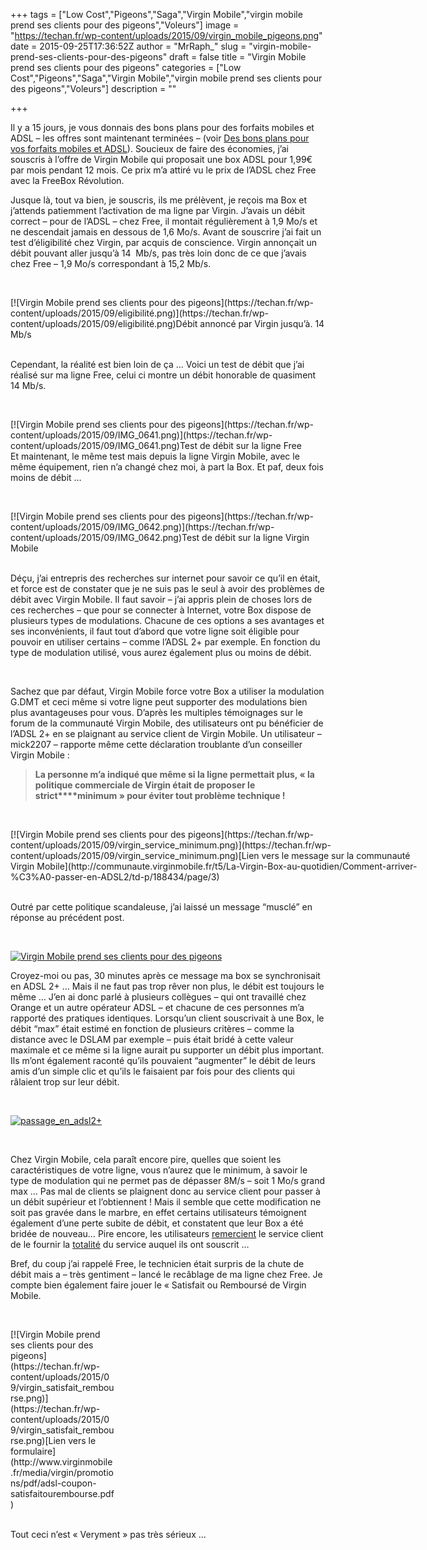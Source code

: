 +++
tags = ["Low Cost","Pigeons","Saga","Virgin Mobile","virgin mobile prend ses clients pour des pigeons","Voleurs"]
image = "https://techan.fr/wp-content/uploads/2015/09/virgin_mobile_pigeons.png"
date = 2015-09-25T17:36:52Z
author = "MrRaph_"
slug = "virgin-mobile-prend-ses-clients-pour-des-pigeons"
draft = false
title = "Virgin Mobile prend ses clients pour des pigeons"
categories = ["Low Cost","Pigeons","Saga","Virgin Mobile","virgin mobile prend ses clients pour des pigeons","Voleurs"]
description = ""

+++


Il y a 15 jours, je vous donnais des bons plans pour des forfaits mobiles et ADSL – les offres sont maintenant terminées – (voir [Des bons plans pour vos forfaits mobiles et ADSL](https://techan.fr/des-bons-plans-pour-vos-forfaits-mobile-et-adsl/)). Soucieux de faire des économies, j’ai souscris à l’offre de Virgin Mobile qui proposait une box ADSL pour 1,99€ par mois pendant 12 mois. Ce prix m’a attiré vu le prix de l’ADSL chez Free avec la FreeBox Révolution.

Jusque là, tout va bien, je souscris, ils me prélèvent, je reçois ma Box et j’attends patiemment l’activation de ma ligne par Virgin. J’avais un débit correct – pour de l’ADSL – chez Free, il montait régulièrement à 1,9 Mo/s et ne descendait jamais en dessous de 1,6 Mo/s. Avant de souscrire j’ai fait un test d’éligibilité chez Virgin, par acquis de conscience. Virgin annonçait un débit pouvant aller jusqu’à 14  Mb/s, pas très loin donc de ce que j’avais chez Free – 1,9 Mo/s correspondant à 15,2 Mb/s.

 

<div class="wp-caption aligncenter" id="attachment_1871" style="width: 510px">[![Virgin Mobile prend ses clients pour des pigeons](https://techan.fr/wp-content/uploads/2015/09/eligibilité.png)](https://techan.fr/wp-content/uploads/2015/09/eligibilité.png)Débit annoncé par Virgin jusqu’à. 14 Mb/s

</div> 

Cependant, la réalité est bien loin de ça … Voici un test de débit que j’ai réalisé sur ma ligne Free, celui ci montre un débit honorable de quasiment 14 Mb/s.

 

<div class="wp-caption aligncenter" id="attachment_1877" style="width: 510px">[![Virgin Mobile prend ses clients pour des pigeons](https://techan.fr/wp-content/uploads/2015/09/IMG_0641.png)](https://techan.fr/wp-content/uploads/2015/09/IMG_0641.png)Test de débit sur la ligne Free

</div>Et maintenant, le même test mais depuis la ligne Virgin Mobile, avec le même équipement, rien n’a changé chez moi, à part la Box. Et paf, deux fois moins de débit …

 

<div class="wp-caption aligncenter" id="attachment_1878" style="width: 510px">[![Virgin Mobile prend ses clients pour des pigeons](https://techan.fr/wp-content/uploads/2015/09/IMG_0642.png)](https://techan.fr/wp-content/uploads/2015/09/IMG_0642.png)Test de débit sur la ligne Virgin Mobile

</div> 

Déçu, j’ai entrepris des recherches sur internet pour savoir ce qu’il en était, et force est de constater que je ne suis pas le seul à avoir des problèmes de débit avec Virgin Mobile. Il faut savoir – j’ai appris plein de choses lors de ces recherches – que pour se connecter à Internet, votre Box dispose de plusieurs types de modulations. Chacune de ces options a ses avantages et ses inconvénients, il faut tout d’abord que votre ligne soit éligible pour pouvoir en utiliser certains – comme l’ADSL 2+ par exemple. En fonction du type de modulation utilisé, vous aurez également plus ou moins de débit.

 

Sachez que par défaut, Virgin Mobile force votre Box a utiliser la modulation G.DMT et ceci même si votre ligne peut supporter des modulations bien plus avantageuses pour vous. D’après les multiples témoignages sur le forum de la communauté Virgin Mobile, des utilisateurs ont pu bénéficier de l’ADSL 2+ en se plaignant au service client de Virgin Mobile. Un utilisateur – mick2207 – rapporte même cette déclaration troublante d’un conseiller Virgin Mobile :

> **La personne m’a indiqué que même si la ligne permettait plus, « la politique commerciale de Virgin était de proposer le strict****minimum » pour éviter tout problème technique !**

 

<div class="wp-caption aligncenter" id="attachment_1873" style="width: 664px">[![Virgin Mobile prend ses clients pour des pigeons](https://techan.fr/wp-content/uploads/2015/09/virgin_service_minimum.png)](https://techan.fr/wp-content/uploads/2015/09/virgin_service_minimum.png)[Lien vers le message sur la communauté Virgin Mobile](http://communaute.virginmobile.fr/t5/La-Virgin-Box-au-quotidien/Comment-arriver-%C3%A0-passer-en-ADSL2/td-p/188434/page/3)

</div> 

Outré par cette politique scandaleuse, j’ai laissé un message “musclé” en réponse au précédent post.

 

[![Virgin Mobile prend ses clients pour des pigeons](https://techan.fr/wp-content/uploads/2015/09/virgin_mon_message.png)](https://techan.fr/wp-content/uploads/2015/09/virgin_mon_message.png)

Croyez-moi ou pas, 30 minutes après ce message ma box se synchronisait en ADSL 2+ … Mais il ne faut pas trop rêver non plus, le débit est toujours le même … J’en ai donc parlé à plusieurs collègues – qui ont travaillé chez Orange et un autre opérateur ADSL – et chacune de ces personnes m’a rapporté des pratiques identiques. Lorsqu’un client souscrivait à une Box, le débit “max” était estimé en fonction de plusieurs critères – comme la distance avec le DSLAM par exemple – puis était bridé à cette valeur maximale et ce même si la ligne aurait pu supporter un débit plus important. Ils m’ont également raconté qu’ils pouvaient “augmenter” le débit de leurs amis d’un simple clic et qu’ils le faisaient par fois pour des clients qui râlaient trop sur leur débit.

 

[![passage_en_adsl2+](https://techan.fr/wp-content/uploads/2015/09/passage_en_adsl2-.jpg)](https://techan.fr/wp-content/uploads/2015/09/passage_en_adsl2-.jpg)

 

Chez Virgin Mobile, cela paraît encore pire, quelles que soient les caractéristiques de votre ligne, vous n’aurez que le minimum, à savoir le type de modulation qui ne permet pas de dépasser 8M/s – soit 1 Mo/s grand max … Pas mal de clients se plaignent donc au service client pour passer à un débit supérieur et l’obtiennent ! Mais il semble que cette modification ne soit pas gravée dans le marbre, en effet certains utilisateurs témoignent également d’une perte subite de débit, et constatent que leur Box a été bridée de nouveau… Pire encore, les utilisateurs <span style="text-decoration: underline;">remercient</span> le service client de le fournir la <span style="text-decoration: underline;">totalité</span> du service auquel ils ont souscrit …

Bref, du coup j’ai rappelé Free, le technicien était surpris de la chute de débit mais a – très gentiment – lancé le recâblage de ma ligne chez Free. Je compte bien également faire jouer le « Satisfait ou Remboursé de Virgin Mobile.

 

<div class="wp-caption aligncenter" id="attachment_1884" style="width: 166px">[![Virgin Mobile prend ses clients pour des pigeons](https://techan.fr/wp-content/uploads/2015/09/virgin_satisfait_rembourse.png)](https://techan.fr/wp-content/uploads/2015/09/virgin_satisfait_rembourse.png)[Lien vers le formulaire](http://www.virginmobile.fr/media/virgin/promotions/pdf/adsl-coupon-satisfaitourembourse.pdf)

</div> 

Tout ceci n’est « Veryment » pas très sérieux …



